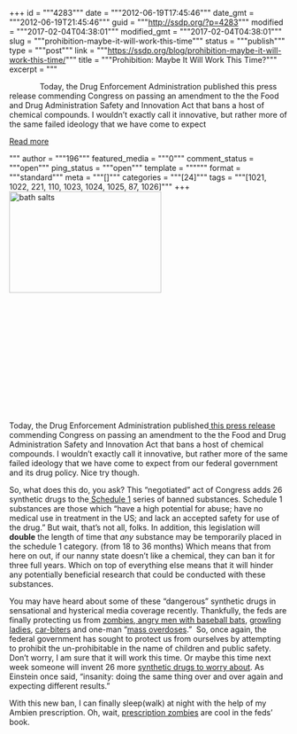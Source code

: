 +++
id = """4283"""
date = """2012-06-19T17:45:46"""
date_gmt = """2012-06-19T21:45:46"""
guid = """http://ssdp.org/?p=4283"""
modified = """2017-02-04T04:38:01"""
modified_gmt = """2017-02-04T04:38:01"""
slug = """prohibition-maybe-it-will-work-this-time"""
status = """publish"""
type = """post"""
link = """https://ssdp.org/blog/prohibition-maybe-it-will-work-this-time/"""
title = """Prohibition: Maybe It Will Work This Time?"""
excerpt = """<p>&nbsp; &nbsp; &nbsp; &nbsp; &nbsp; &nbsp; &nbsp; Today, the Drug Enforcement Administration published this press release commending Congress on passing an amendment to the the Food and Drug Administration Safety and Innovation Act that bans a host of chemical compounds. I wouldn’t exactly call it innovative, but rather more of the same failed ideology that we have come to expect</p>
<div class="h10"></div>
<p><a class="more-link2 flat" href="https://ssdp.org/blog/prohibition-maybe-it-will-work-this-time/">Read more</a></p>
"""
author = """196"""
featured_media = """0"""
comment_status = """open"""
ping_status = """open"""
template = """"""
format = """standard"""
meta = """[]"""
categories = """[24]"""
tags = """[1021, 1022, 221, 110, 1023, 1024, 1025, 87, 1026]"""
+++
<img class="alignleft size-full wp-image-4284" title="bath salts" src="/assets/2012/06/bath-salts.jpeg" alt="bath salts" width="275" height="183" />



&nbsp;



&nbsp;



&nbsp;



&nbsp;



&nbsp;



&nbsp;



&nbsp;



Today, the Drug Enforcement Administration published<a href="http://www.justice.gov/dea/pubs/pressrel/pr061912.html" target="_blank"> this press release</a> commending Congress on passing an amendment to the the Food and Drug Administration Safety and Innovation Act that bans a host of chemical compounds. I wouldn’t exactly call it innovative, but rather more of the same failed ideology that we have come to expect from our federal government and its drug policy. Nice try though.



So, what does this do, you ask? This “negotiated” act of Congress adds 26 synthetic drugs to the<a href="http://en.wikipedia.org/wiki/Controlled_Substances_Act%23Schedule_I_controlled_substances" target="_blank"> Schedule 1</a> series of banned substances. Schedule 1 substances are those which “have a high potential for abuse; have no medical use in treatment in the US; and lack an accepted safety for use of the drug.” But wait, that’s not all, folks. In addition, this legislation will <strong>double</strong> the length of time that <em>any</em> substance may be temporarily placed in the schedule 1 category. (from 18 to 36 months) Which means that from here on out, if our nanny state doesn’t like a chemical, they can ban it for three full years. Which on top of everything else means that it will hinder any potentially beneficial research that could be conducted with these substances.



You may have heard about some of these “dangerous” synthetic drugs in sensational and hysterical media coverage recently. Thankfully, the feds are finally protecting us from <a href="http://www.cbsnews.com/8301-504083_162-57442916-504083/rudy-eugene-fla--face-chewing-naked-man-may-have-been-high-on-bath-salts-cop-union-president-says/" target="_blank">zombies</a>,<a href="http://www.freep.com/article/20120609/NEWS03/206090361/Blame-K2-drug-for-deadly-baseball-bat-attack-Tucker-Cipriano-s-lawyer-says" target="_blank"> angry men with baseball bats</a>, <a href="http://www.uticaod.com/news/x836126619/Local-woman-dies-after-stunned-by-cops-bath-salts-suspected">growling ladies</a>, <a href="http://www.washingtonpost.com/blogs/compost/post/zombie-apocalypse-are-bath-salts-to-blame/2012/06/07/gJQAsYL3LV_blog.html">car-biters</a> and one-man “<a href="http://www.cbsnews.com/video/watch/?id=7360049n&amp;tag=related;photovideo">mass overdoses</a>.”  So, once again, the federal government has sought to protect us from ourselves by attempting to prohibit the un-prohibitable in the name of children and public safety. Don’t worry, I am sure that it will work this time. Or maybe this time next week someone will invent 26 more <a href="http://www.theonion.com/articles/nations-moms-invent-new-recreational-drug-to-worry,28130/" target="_blank">synthetic drugs to worry about</a>. As Einstein once said, “insanity: doing the same thing over and over again and expecting different results.”



With this new ban, I can finally sleep(walk) at night with the help of my Ambien prescription. Oh, wait, <a href="http://www.wptv.com/dpp/news/national/sleepwalking-crimes-many-use-sleepwalking-as-legitimate-criminal-defense" target="_blank">prescription zombies</a> are cool in the feds’ book.
